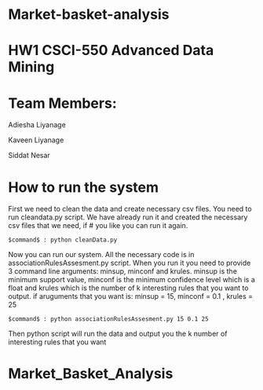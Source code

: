 # Market-basket-analysis
# HW1 CSCI-550 Advanced Data Mining

# Team Members: 
Adiesha Liyanage

Kaveen Liyanage

Siddat Nesar

# How to run the system
First we need to clean the data and create necessary csv files. You need to run cleandata.py script. We have already run it and created the necessary csv files that we need, if # you like you can run it again.

    $command$ : python cleanData.py 

Now you can run our system. All the necessary code is in associationRulesAssesment.py script. When you run it you need to provide 3 command line arguments: minsup, minconf and krules. minsup is the minimum support value, minconf is the minimum confidence level which is a float and krules which is the number of k interesting rules that you want to output.
if aruguments that you want is: minsup = 15, minconf = 0.1 , krules = 25

    $command$ : python associationRulesAssesment.py 15 0.1 25

Then python script will run the data and output you the k number of interesting rules that you want
# Market_Basket_Analysis

